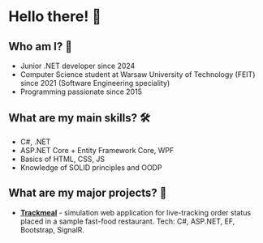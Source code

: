 # Hello there! 👋

## Who am I? 👤

- Junior .NET developer since 2024
- Computer Science student at Warsaw University of Technology (FEIT) since 2021 (Software Engineering speciality)
- Programming passionate since 2015

## What are my main skills? 🛠️

- C#, .NET
- ASP.NET Core + Entity Framework Core, WPF
- Basics of HTML, CSS, JS
- Knowledge of SOLID principles and OODP

## What are my major projects? 💼

- **[Trackmeal](https://github.com/bkisly/Trackmeal)** - simulation web application for live-tracking order status placed in a sample fast-food restaurant. Tech: C#, ASP.NET, EF, Bootstrap, SignalR.
